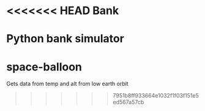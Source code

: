 <<<<<<< HEAD
Bank
====

Python bank simulator
=======
space-balloon
=============

Gets data from temp and alt from low earth orbit
>>>>>>> 7951b8ff933664e1032f1f03f151e5ed567a57cb
